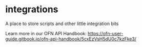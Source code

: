 # integrations
A place to store scripts and other little integration bits

Learn more in our OFN API Handbook: https://ofn-user-guide.gitbook.io/ofn-api-handbook/5cxEzVsH5dU0c7kzFke3/
